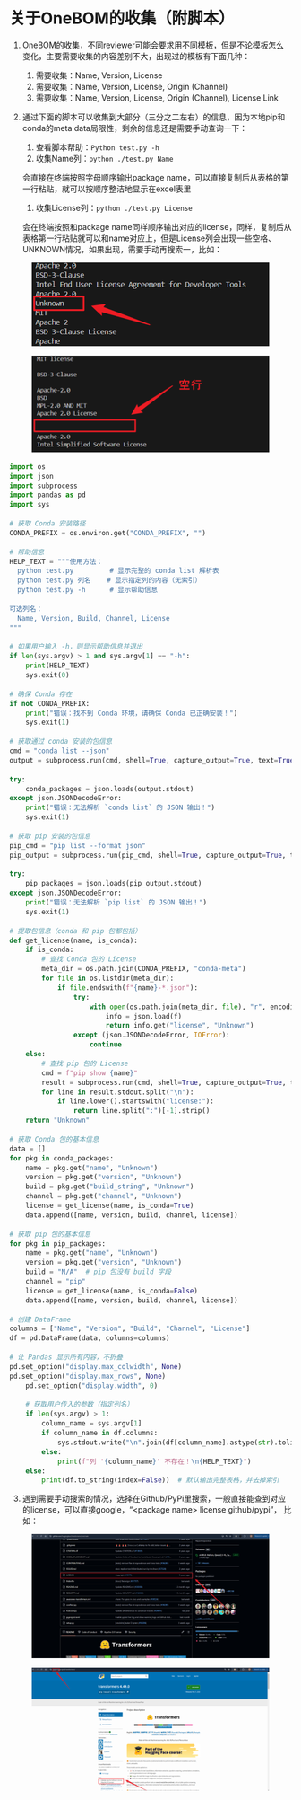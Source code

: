 # 关于OneBOM的收集（附脚本）

1. OneBOM的收集，不同reviewer可能会要求用不同模板，但是不论模板怎么变化，主要需要收集的内容差别不大，出现过的模板有下面几种：
   1. 需要收集：Name, Version, License
   2. 需要收集：Name, Version, License, Origin (Channel)
   3. 需要收集：Name, Version, License, Origin (Channel), License Link
2.  通过下面的脚本可以收集到大部分（三分之二左右）的信息，因为本地pip和conda的meta data局限性，剩余的信息还是需要手动查询一下：

    1. 查看脚本帮助：`Python test.py -h`
    2. 收集Name列：`python ./test.py Name`

    会直接在终端按照字母顺序输出package name，可以直接复制后从表格的第一行粘贴，就可以按顺序整洁地显示在excel表里

    1. 收集License列：`python ./test.py License`

    会在终端按照和package name同样顺序输出对应的license，同样，复制后从表格第一行粘贴就可以和name对应上，但是License列会出现一些空格、UNKNOWN情况，如果出现，需要手动再搜索一，比如：

<figure><img src=".gitbook/assets/image (10).png" alt=""><figcaption></figcaption></figure>

<figure><img src=".gitbook/assets/image (9).png" alt=""><figcaption></figcaption></figure>

```python
import os
import json
import subprocess
import pandas as pd
import sys

# 获取 Conda 安装路径
CONDA_PREFIX = os.environ.get("CONDA_PREFIX", "")

# 帮助信息
HELP_TEXT = """使用方法：
  python test.py         # 显示完整的 conda list 解析表
  python test.py 列名    # 显示指定列的内容（无索引）
  python test.py -h      # 显示帮助信息

可选列名：
  Name, Version, Build, Channel, License
"""

# 如果用户输入 -h，则显示帮助信息并退出
if len(sys.argv) > 1 and sys.argv[1] == "-h":
    print(HELP_TEXT)
    sys.exit(0)

# 确保 Conda 存在
if not CONDA_PREFIX:
    print("错误：找不到 Conda 环境，请确保 Conda 已正确安装！")
    sys.exit(1)

# 获取通过 conda 安装的包信息
cmd = "conda list --json"
output = subprocess.run(cmd, shell=True, capture_output=True, text=True)

try:
    conda_packages = json.loads(output.stdout)
except json.JSONDecodeError:
    print("错误：无法解析 `conda list` 的 JSON 输出！")
    sys.exit(1)

# 获取 pip 安装的包信息
pip_cmd = "pip list --format json"
pip_output = subprocess.run(pip_cmd, shell=True, capture_output=True, text=True)

try:
    pip_packages = json.loads(pip_output.stdout)
except json.JSONDecodeError:
    print("错误：无法解析 `pip list` 的 JSON 输出！")
    sys.exit(1)

# 提取包信息（conda 和 pip 包都包括）
def get_license(name, is_conda):
    if is_conda:
        # 查找 Conda 包的 License
        meta_dir = os.path.join(CONDA_PREFIX, "conda-meta")
        for file in os.listdir(meta_dir):
            if file.endswith(f"{name}-*.json"):
                try:
                    with open(os.path.join(meta_dir, file), "r", encoding="utf-8") as f:
                        info = json.load(f)
                        return info.get("license", "Unknown")
                except (json.JSONDecodeError, IOError):
                    continue
    else:
        # 查找 pip 包的 License
        cmd = f"pip show {name}"
        result = subprocess.run(cmd, shell=True, capture_output=True, text=True)
        for line in result.stdout.split("\n"):
            if line.lower().startswith("license:"):
                return line.split(":")[-1].strip()
    return "Unknown"

# 获取 Conda 包的基本信息
data = []
for pkg in conda_packages:
    name = pkg.get("name", "Unknown")
    version = pkg.get("version", "Unknown")
    build = pkg.get("build_string", "Unknown")
    channel = pkg.get("channel", "Unknown")
    license = get_license(name, is_conda=True)
    data.append([name, version, build, channel, license])

# 获取 pip 包的基本信息
for pkg in pip_packages:
    name = pkg.get("name", "Unknown")
    version = pkg.get("version", "Unknown")
    build = "N/A"  # pip 包没有 build 字段
    channel = "pip"
    license = get_license(name, is_conda=False)
    data.append([name, version, build, channel, license])

# 创建 DataFrame
columns = ["Name", "Version", "Build", "Channel", "License"]
df = pd.DataFrame(data, columns=columns)

# 让 Pandas 显示所有内容，不折叠
pd.set_option("display.max_colwidth", None)
pd.set_option("display.max_rows", None)
	pd.set_option("display.width", 0)
	
	# 获取用户传入的参数（指定列名）
	if len(sys.argv) > 1:
	    column_name = sys.argv[1]
	    if column_name in df.columns:
	        sys.stdout.write("\n".join(df[column_name].astype(str).tolist()) + "\n")
	    else:
	        print(f"列 '{column_name}' 不存在！\n{HELP_TEXT}")
	else:
	    print(df.to_string(index=False))  # 默认输出完整表格，并去掉索引

```

3. 遇到需要手动搜索的情况，选择在Github/PyPi里搜索，一般直接能查到对应的license，可以直接google，“\<package name> license github/pypi”， 比如：

<figure><img src=".gitbook/assets/image (12).png" alt=""><figcaption></figcaption></figure>

<figure><img src=".gitbook/assets/image (11).png" alt=""><figcaption></figcaption></figure>
